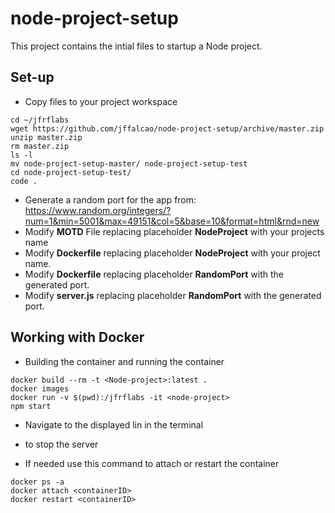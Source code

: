 # node-project-setup

This project contains the intial files to startup a Node project.

## Set-up

- Copy files to your project workspace
```
cd ~/jfrflabs
wget https://github.com/jffalcao/node-project-setup/archive/master.zip
unzip master.zip
rm master.zip
ls -l
mv node-project-setup-master/ node-project-setup-test
cd node-project-setup-test/
code .
```
- Generate a random port for the app from:  
https://www.random.org/integers/?num=1&min=5001&max=49151&col=5&base=10&format=html&rnd=new
- Modify **MOTD** File replacing placeholder **NodeProject** with your projects name
- Modify **Dockerfile** replacing placeholder **NodeProject** with your project name.
- Modify **Dockerfile** replacing placeholder **RandomPort** with the generated port.
- Modify **server.js** replacing placeholder **RandomPort** with the generated port.

## Working with Docker

- Building the container and running the container
```
docker build --rm -t <Node-project>:latest .
docker images
docker run -v $(pwd):/jfrflabs -it <node-project>
npm start
```
- Navigate to the displayed lin in the terminal
- <ctrl><c> to stop the server

- If needed use this command to attach or restart the container
```
docker ps -a
docker attach <containerID>
docker restart <containerID>
```

